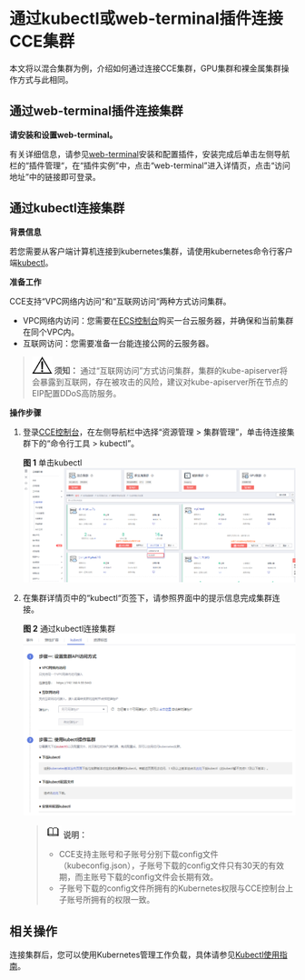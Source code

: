 # 通过kubectl或web-terminal插件连接CCE集群<a name="cce_01_0107"></a>

本文将以混合集群为例，介绍如何通过连接CCE集群，GPU集群和裸金属集群操作方式与此相同。

## 通过web-terminal插件连接集群<a name="section6597175818153"></a>

**请安装和设置web-terminal。**

有关详细信息，请参见[web-terminal](web-terminal.md)安装和配置插件，安装完成后单击左侧导航栏的“插件管理“，在“插件实例”中，点击“web-terminal”进入详情页，点击“访问地址”中的链接即可登录。

## 通过kubectl连接集群<a name="section37321625113110"></a>

**背景信息**

若您需要从客户端计算机连接到kubernetes集群，请使用kubernetes命令行客户端[kubectl](https://kubernetes.io/docs/user-guide/kubectl/)。

**准备工作**

CCE支持“VPC网络内访问“和“互联网访问“两种方式访问集群。

-   VPC网络内访问：您需要在[ECS控制台](https://console.huaweicloud.com/ecm/?locale=zh-cn#/ecs/manager/vmList)购买一台云服务器，并确保和当前集群在同个VPC内。
-   互联网访问：您需要准备一台能连接公网的云服务器。

>![](public_sys-resources/icon-notice.gif) **须知：** 
>通过“互联网访问”方式访问集群，集群的kube-apiserver将会暴露到互联网，存在被攻击的风险，建议对kube-apiserver所在节点的EIP配置DDoS高防服务。

**操作步骤**

1.  登录[CCE控制台](https://console.huaweicloud.com/cce2.0/?utm_source=helpcenter)，在左侧导航栏中选择“资源管理 \> 集群管理”，单击待连接集群下的“命令行工具 \>  kubectl”。

    **图 1**  单击kubectl<a name="fig118327236614"></a>  
    ![](figures/单击kubectl.png "单击kubectl")

2.  在集群详情页中的“kubectl“页签下，请参照界面中的提示信息完成集群连接。

    **图 2**  通过kubectl连接集群<a name="fig1366811551535"></a>  
    ![](figures/通过kubectl连接集群.png "通过kubectl连接集群")

    >![](public_sys-resources/icon-note.gif) **说明：** 
    >-   CCE支持主账号和子账号分别下载config文件（kubeconfig.json），子账号下载的config文件只有30天的有效期，而主账号下载的config文件会长期有效。
    >-   子账号下载的config文件所拥有的Kubernetes权限与CCE控制台上子账号所拥有的权限一致。


## 相关操作<a name="section422912118536"></a>

连接集群后，您可以使用Kubernetes管理工作负载，具体请参见[Kubectl使用指南](Kubectl使用指南.md)。

